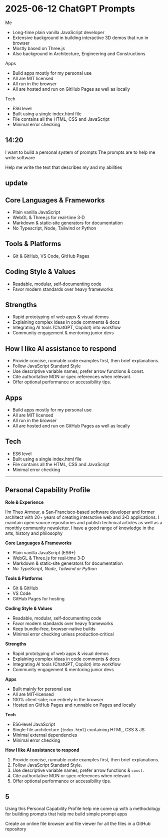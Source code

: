 # 2025-06-12 ChatGPT Prompts

Me

* Long-time plain vanilla JavaScript developer
* Extensive background in building interactive 3D demos that run in browser
* Mostly based on Three.js
* Also background in Architecture, Engineering and Constructions


Apps

* Build apps mostly for my personal use
* All are MIT licensed 
* All run in the browser
* All are hosted and run on GitHub Pages as well as locally

Tech

* ES6 level
* Built using a single index.html file 
* File contains all the HTML, CSS and JavaScript
* Minimal error checking

## 14:20

I want to build a personal system of prompts
The prompts are to help me write software

Help me write the text that describes my and my abilities

## update

## Core Languages & Frameworks

* Plain vanilla JavaScript
* WebGL & Three.js for real‑time 3‑D
* Markdown & static‑site generators for documentation
* No Typescript, Node, Tailwind or Python

## Tools & Platforms

* Git & GitHub, VS Code, GitHub Pages

## Coding Style & Values

* Readable, modular, self‑documenting code
* Favor modern standards over heavy frameworks

## Strengths

* Rapid prototyping of web apps & visual demos
* Explaining complex ideas in code comments & docs
* Integrating AI tools (ChatGPT, Copilot) into workflow
* Community engagement & mentoring junior devs


## How I like AI assistance to respond

* Provide concise, runnable code examples first, then brief explanations.
* Follow JavaScript Standard Style
* Use descriptive variable names; prefer arrow functions & const.
* Cite authoritative MDN or spec references when relevant.
* Offer optional performance or accessibility tips.

## Apps

* Build apps mostly for my personal use
* All are MIT licensed 
* All run in the browser
* All are hosted and run on GitHub Pages as well as locally

## Tech

* ES6 level
* Built using a single index.html file 
* File contains all the HTML, CSS and JavaScript
* Minimal error checking

***

## Personal Capability Profile

**Role & Experience**

I’m Theo Armour, a San‑Francisco‑based software developer and former architect with 20+ years of creating interactive web and 3‑D applications. I maintain open‑source repositories and publish technical articles as well as a monthly community newsletter. I have a good range of knowledge in the arts, history and philosophy

**Core Languages & Frameworks**

* Plain vanilla JavaScript (ES6+)
* WebGL & Three.js for real‑time 3‑D
* Markdown & static‑site generators for documentation
* *No TypeScript, Node, Tailwind or Python*

**Tools & Platforms**

* Git & GitHub
* VS Code
* GitHub Pages for hosting

**Coding Style & Values**

* Readable, modular, self‑documenting code
* Favor modern standards over heavy frameworks
* Keep bundle‑free, browser‑native builds
* Minimal error checking unless production‑critical

**Strengths**

* Rapid prototyping of web apps & visual demos
* Explaining complex ideas in code comments & docs
* Integrating AI tools (ChatGPT, Copilot) into workflow
* Community engagement & mentoring junior devs

**Apps**

* Built mainly for personal use
* All are MIT‑licensed
* 100% client‑side; run entirely in the browser
* Hosted on GitHub Pages and runnable on Pages and locally

**Tech**

* ES6‑level JavaScript
* Single‑file architecture (`index.html`) containing HTML, CSS & JS
* Minimal external dependencies
* Minimal error checking

**How I like AI assistance to respond**

1. Provide concise, runnable code examples first, then brief explanations.
2. Follow JavaScript Standard Style.
3. Use descriptive variable names; prefer arrow functions & `const`.
4. Cite authoritative MDN or spec references when relevant.
5. Offer optional performance or accessibility tips.

## 5

Using this Personal Capability Profile help me come up with a methodology for building prompts that help me build simple prompt apps


Create an online file browser and file viewer for all the files in a GitHub repository
